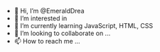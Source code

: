 - 👋 Hi, I’m @EmeraldDrea
- 👀 I’m interested in 
- 🌱 I’m currently learning JavaScript, HTML, CSS
- 💞️ I’m looking to collaborate on ...
- 📫 How to reach me ...

<!---
EmeraldDrea/EmeraldDrea is a ✨ special ✨ repository because its `README.md` (this file) appears on your GitHub profile.
You can click the Preview link to take a look at your changes.
--->
